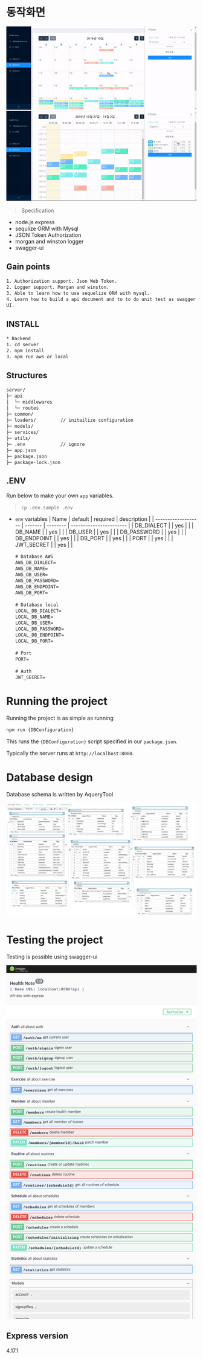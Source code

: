 # 동작화면
![Alt Text](./doc/Health-Note1.gif)<br/>
![Alt Text](./doc/Health-Note2.gif)<br/>

> Specification

- node.js express
- sequlize ORM with Mysql
- JSON Token Authorization
- morgan and winston logger
- swagger-ui 

## Gain points
```
1. Authorization support. Json Web Token.
2. Logger support. Morgan and winston.
3. Able to learn how to use sequelize ORM with mysql.
4. Learn how to build a api document and to to do unit test as swagger UI.
```

## INSTALL
```
* Backend
1. cd server 
2. npm install
3. npm run aws or local
```

## Structures
```text
server/
├─ api
│  └─ middlewares 
│  └─ routes      
├─ common/
├─ loaders/         // initailize configuration
├─ models/
├─ services/
├─ utils/
├─ .env             // ignore
├─ app.json
├─ package.json
├─ package-lock.json
```

## .ENV

Run below to make your own `app` variables.

> `cp .env.sample .env`

- `env` variables
  | Name                | default | required | description             |
  | ------------------- | ------- | -------- | ----------------------- |
  | DB_DIALECT          |         | yes      |                         |
  | DB_NAME             |         | yes      |                         |
  | DB_USER             |         | yes      |                         |
  | DB_PASSWORD         |         | yes      |                         |
  | DB_ENDPOINT         |         | yes      |                         |
  | DB_PORT             |         | yes      |                         |
  | PORT             |         | yes      |                         |
  | JWT_SECRET          |         | yes      |                         |

  ```
  # Database AWS
  AWS_DB_DIALECT=
  AWS_DB_NAME=
  AWS_DB_USER=
  AWS_DB_PASSWORD=
  AWS_DB_ENDPOINT=
  AWS_DB_PORT=

  # Database local
  LOCAL_DB_DIALECT=
  LOCAL_DB_NAME=
  LOCAL_DB_USER=
  LOCAL_DB_PASSWORD=
  LOCAL_DB_ENDPOINT=
  LOCAL_DB_PORT=

  # Port
  PORT=

  # Auth
  JWT_SECRET=
  ```

# Running the project
Running the project is as simple as running
```sh
npm run {DBConfiguration}
```

This runs the `{DBConfiguration}` script specified in our `package.json`.

Typically the server runs at `http://localhost:8080`.

# Database design
Database schema is written by AqueryTool

![Alt Text](./doc/Health-Note-Schema.png)<br/>

# Testing the project
Testing is possible using swagger-ui

![Alt Text](./doc/Health-Note-Swagger.png)<br/>

## Express version
4.17.1